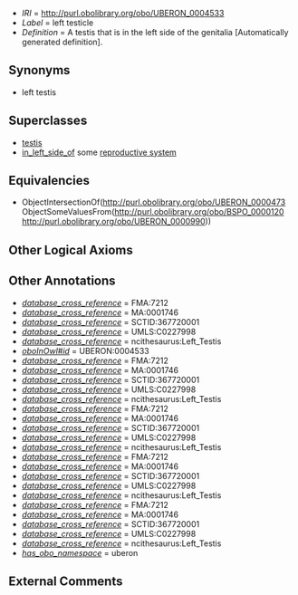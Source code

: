  * *IRI* = http://purl.obolibrary.org/obo/UBERON_0004533
 * *Label* = left testicle
 * *Definition* = A testis that is in the left side of the genitalia [Automatically generated definition].

## Synonyms

 * left testis

## Superclasses

 * [testis](../../UBERON/73/UBERON_0000473.md)
 * [in_left_side_of](../../BSPO/20/BSPO_0000120.md) some [reproductive system](../../UBERON/90/UBERON_0000990.md)

## Equivalencies

 * ObjectIntersectionOf(<http://purl.obolibrary.org/obo/UBERON_0000473> ObjectSomeValuesFrom(<http://purl.obolibrary.org/obo/BSPO_0000120> <http://purl.obolibrary.org/obo/UBERON_0000990>))

## Other Logical Axioms


## Other Annotations

 * *[database_cross_reference](../../ef/oboInOwl#hasDbXref.md)* = FMA:7212
 * *[database_cross_reference](../../ef/oboInOwl#hasDbXref.md)* = MA:0001746
 * *[database_cross_reference](../../ef/oboInOwl#hasDbXref.md)* = SCTID:367720001
 * *[database_cross_reference](../../ef/oboInOwl#hasDbXref.md)* = UMLS:C0227998
 * *[database_cross_reference](../../ef/oboInOwl#hasDbXref.md)* = ncithesaurus:Left_Testis
 * *[oboInOwl#id](../../id/oboInOwl#id.md)* = UBERON:0004533
 * *[database_cross_reference](../../ef/oboInOwl#hasDbXref.md)* = FMA:7212
 * *[database_cross_reference](../../ef/oboInOwl#hasDbXref.md)* = MA:0001746
 * *[database_cross_reference](../../ef/oboInOwl#hasDbXref.md)* = SCTID:367720001
 * *[database_cross_reference](../../ef/oboInOwl#hasDbXref.md)* = UMLS:C0227998
 * *[database_cross_reference](../../ef/oboInOwl#hasDbXref.md)* = ncithesaurus:Left_Testis
 * *[database_cross_reference](../../ef/oboInOwl#hasDbXref.md)* = FMA:7212
 * *[database_cross_reference](../../ef/oboInOwl#hasDbXref.md)* = MA:0001746
 * *[database_cross_reference](../../ef/oboInOwl#hasDbXref.md)* = SCTID:367720001
 * *[database_cross_reference](../../ef/oboInOwl#hasDbXref.md)* = UMLS:C0227998
 * *[database_cross_reference](../../ef/oboInOwl#hasDbXref.md)* = ncithesaurus:Left_Testis
 * *[database_cross_reference](../../ef/oboInOwl#hasDbXref.md)* = FMA:7212
 * *[database_cross_reference](../../ef/oboInOwl#hasDbXref.md)* = MA:0001746
 * *[database_cross_reference](../../ef/oboInOwl#hasDbXref.md)* = SCTID:367720001
 * *[database_cross_reference](../../ef/oboInOwl#hasDbXref.md)* = UMLS:C0227998
 * *[database_cross_reference](../../ef/oboInOwl#hasDbXref.md)* = ncithesaurus:Left_Testis
 * *[database_cross_reference](../../ef/oboInOwl#hasDbXref.md)* = FMA:7212
 * *[database_cross_reference](../../ef/oboInOwl#hasDbXref.md)* = MA:0001746
 * *[database_cross_reference](../../ef/oboInOwl#hasDbXref.md)* = SCTID:367720001
 * *[database_cross_reference](../../ef/oboInOwl#hasDbXref.md)* = UMLS:C0227998
 * *[database_cross_reference](../../ef/oboInOwl#hasDbXref.md)* = ncithesaurus:Left_Testis
 * *[has_obo_namespace](../../ce/oboInOwl#hasOBONamespace.md)* = uberon

## External Comments

